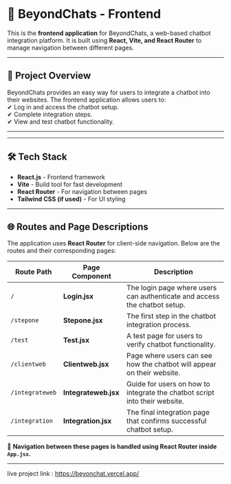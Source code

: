 # 📌 BeyondChats - Frontend

This is the **frontend application** for BeyondChats, a web-based chatbot integration platform. It is built using **React, Vite, and React Router** to manage navigation between different pages.

---

## 🚀 Project Overview

BeyondChats provides an easy way for users to integrate a chatbot into their websites. The frontend application allows users to:  
✔ Log in and access the chatbot setup.  
✔ Complete integration steps.  
✔ View and test chatbot functionality.  

---

---

## 🛠️ Tech Stack

- **React.js** - Frontend framework  
- **Vite** - Build tool for fast development  
- **React Router** - For navigation between pages  
- **Tailwind CSS (if used)** - For UI styling  

---

## 🌐 Routes and Page Descriptions

The application uses **React Router** for client-side navigation. Below are the routes and their corresponding pages:

| Route Path      | Page Component      | Description |
|----------------|------------------|-------------|
| `/`           | **Login.jsx**      | The login page where users can authenticate and access the chatbot setup. |
| `/stepone`    | **Stepone.jsx**    | The first step in the chatbot integration process. |
| `/test`       | **Test.jsx**       | A test page for users to verify chatbot functionality. |
| `/clientweb`  | **Clientweb.jsx**  | Page where users can see how the chatbot will appear on their website. |
| `/integrateweb` | **Integrateweb.jsx** | Guide for users on how to integrate the chatbot script into their website. |
| `/integration` | **Integration.jsx** | The final integration page that confirms successful chatbot setup. |

🔹 **Navigation between these pages is handled using React Router inside `App.jsx`.**

---
live project link : https://beyonchat.vercel.app/



